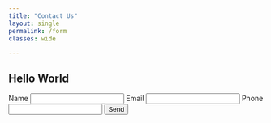 ```yaml
---
title: "Contact Us"
layout: single
permalink: /form
classes: wide

---
```


## Hello World



<form action="https://formspree.io/xgennrbv" 
method="POST" id="contact-form">
<label for="name">Name</label>
<input type="text" id= "name" name="name" required>
<label for="name">Email</label>
<input type="email" id= "email" name="email" required>
<label for="name">Phone</label>
<input type="tel" id= "phone" name="phone" required>
<input type="hidden" name="_captcha" value="true">
<button class="g-recaptcha" data-sitekey="6LeI8q4ZAAAAAEYWbqhRlTJUTKRWqQjuoqtJxn2v" data-callback='onSubmit' data-action='submit'>Send</button>
</form>  
